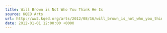 ```yaml
---
title: Will Brown is Not Who You Think He Is
source: KQED Arts
url: http://ww2.kqed.org/arts/2012/08/16/will_brown_is_not_who_you_think_he_is/
date: 2012-01-01 12:00:00 +0000
---
```

